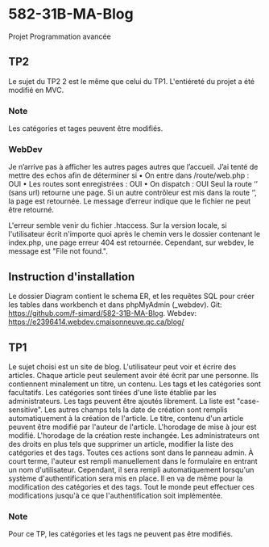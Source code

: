 # 582-31B-MA-Blog
Projet Programmation avancée

## TP2
Le sujet du TP2 2 est le même que celui du TP1. L'entiéreté du projet a été modifié en MVC.

### Note
Les catégories et tages peuvent être modifiés.

### WebDev
Je n’arrive pas à afficher les autres pages autres que l’accueil.
J’ai tenté de mettre des echos afin de déterminer si
•	On entre dans /route/web.php : OUI
•	Les routes sont enregistrées : OUI
•	On dispatch : OUI
Seul la route ‘’ (sans url) retourne une page. Si un autre contrôleur est mis dans la route ‘’, la page est retournée.
Le message d’erreur indique que le fichier ne peut être retourné.

L'erreur semble venir du fichier .htaccess. Sur la version locale, si l'utilisateur écrit n'importe quoi après le chemin vers le dossier contenant le index.php, une page erreur 404 est retournée. Cependant, sur webdev, le message est "File not found.".

## Instruction d'installation

Le dossier Diagram contient le schema ER, et les requêtes SQL pour créer les tables dans workbench et dans phpMyAdmin (_webdev).
Git: https://github.com/f-simard/582-31B-MA-Blog.
Webdev: https://e2396414.webdev.cmaisonneuve.qc.ca/blog/


## TP1
Le sujet choisi est un site de blog.
L'utilisateur peut voir et écrire des articles.
Chaque article peut seulement avoir été écrit par une personne. Ils contiennent minalement un titre, un contenu. Les tags et les catégories sont facultatifs. Les catégories sont tirées d'une liste établie par les administrateurs. Les tags peuvent être ajoutés librement. La liste est "case-sensitive". Les autres champs tels la date de création sont remplis automatiquement à la création de l'article.
Le titre, contenu d'un article peuvent être modifié par l'auteur de l'article. L'horodage de mise à jour est modifié. L'horodage de la création reste inchangée.
Les administrateurs ont des droits en plus tels que supprimer un article, modifier la liste des catégories et des tags. Toutes ces actions sont dans le panneau admin.
À court terme, l'auteur est rempli manuellement dans le formulaire en entrant un nom d'utilisateur. Cependant, il sera rempli automatiquement lorsqu'un système d'authentification sera mis en place.
Il en va de même pour la modification des catégories et des tags. Tout le monde peut effectuer ces modifications jusqu'à ce que l'authentification soit implémentée.


### Note
Pour ce TP, les catégories et les tags ne peuvent pas être modifiés.